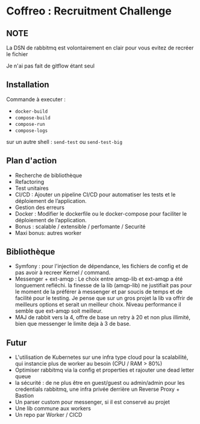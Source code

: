 # Coffreo : Recruitment Challenge

## NOTE 
La DSN de rabbitmq est volontairement en clair pour vous evitez de recréer le fichier

Je n'ai pas fait de gitflow étant seul
## Installation

Commande à executer :
- `docker-build`
- `compose-build`
- `compose-run`
- `compose-logs`

sur un autre shell : 
`send-test` ou `send-test-big`

## Plan d'action

- Recherche de bibliothèque
- Refactoring
- Test unitaires
- CI/CD : Ajouter un pipeline CI/CD pour automatiser les tests et le déploiement de l’application.
- Gestion des erreurs
- Docker : Modifier le dockerfile ou le docker-compose pour faciliter le déploiement de l’application.
- Bonus : scalable / extensible / perfomante / Securité
- Maxi bonus: autres worker

## Bibliothèque

- Symfony : pour l'injection de dépendance, les fichiers de config et de pas avoir à recreer Kernel / command.
- Messenger + ext-amqp : Le choix entre amqp-lib et ext-amqp a été longuement refléchi.
la finesse de la lib (amqp-lib) ne justifiait pas pour le moment de la préférer à messenger et par soucis de temps et de facilité pour le testing.
Je pense que sur un gros projet la lib va offrir de meilleurs options et serait un meilleur choix.
Niveau performance il semble que ext-amqp soit meilleur.
- MAJ de rabbit vers la 4, offre de base un retry à 20 et non plus illimité, bien que messenger le limite deja à 3 de base.

## Futur

- L'utilisation de Kubernetes sur une infra type cloud pour la scalabilité, qui instancie plus de worker au besoin (CPU / RAM > 80%)
- Optimiser rabbitmq via la config et properties et rajouter une dead letter queue
- la sécurité : de ne plus être en guest/guest ou admin/admin pour les credentials rabbitmq, une infra privée derrière un Reverse Proxy + Bastion
- Un parser custom pour messenger, si il est conservé au projet
- Une lib commune aux workers
- Un repo par Worker / CICD